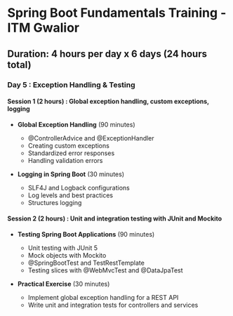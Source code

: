 # Spring Boot Fundamentals Training - ITM Gwalior

## **Duration**: 4 hours per day x 6 days (24 hours total)

### Day 5 : Exception Handling & Testing

#### Session 1 (2 hours) : Global exception handling, custom exceptions, logging

* **Global Exception Handling** (90 minutes)
	* @ControllerAdvice and @ExceptionHandler
	* Creating custom exceptions
	* Standardized error responses
	* Handling validation errors

* **Logging in Spring Boot** (30 minutes)
	* SLF4J and Logback configurations
	* Log levels and best practices
	* Structures logging

#### Session 2 (2 hours) : Unit and integration testing with JUnit and Mockito

* **Testing Spring Boot Applications** (90 minutes)
	* Unit testing with JUnit 5
	* Mock objects with Mockito
	* @SpringBootTest and TestRestTemplate
	* Testing slices with @WebMvcTest and @DataJpaTest

* **Practical Exercise** (30 minutes)
	* Implement global exception handling for a REST API
	* Write unit and integration tests for controllers and services